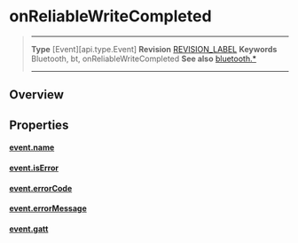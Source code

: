 # onReliableWriteCompleted

> --------------------- ------------------------------------------------------------------------------------------
> __Type__              [Event][api.type.Event]
> __Revision__          [REVISION_LABEL](REVISION_URL)
> __Keywords__          Bluetooth, bt, onReliableWriteCompleted
> __See also__          [bluetooth.*](/plugin.bluetooth.md)
> --------------------- ------------------------------------------------------------------------------------------

## Overview

## Properties

#### [event.name](/plugin.bluetooth.type.Gatt.event.onReliableWriteCompleted.name.md)

#### [event.isError](/plugin.bluetooth.type.Gatt.event.onReliableWriteCompleted.isError.md)

#### [event.errorCode](/plugin.bluetooth.type.Gatt.event.onReliableWriteCompleted.errorCode.md)

#### [event.errorMessage](/plugin.bluetooth.type.Gatt.event.onReliableWriteCompleted.errorMessage.md)

#### [event.gatt](/plugin.bluetooth.type.Gatt.event.onReliableWriteCompleted.gatt.md)